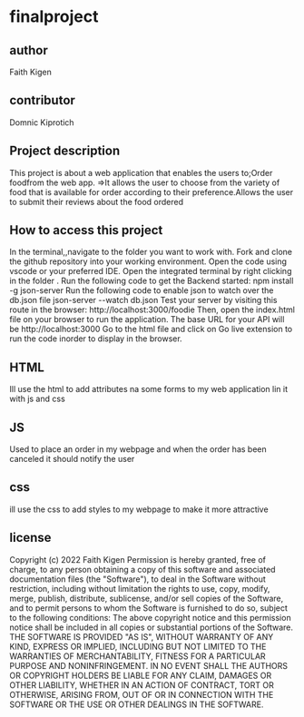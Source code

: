 # finalproject
## author
Faith Kigen
## contributor
Domnic Kiprotich
## Project description
This project is about a web application that enables the users to;Order foodfrom the web app. =>It allows the user to choose from the variety of food that is available for order according to their preference.Allows the user to submit their reviews about the food ordered
## How to access this project
In the terminal,,navigate to the folder you want to work with. Fork and clone the github repository into your working environment. Open the code using vscode or your preferred IDE. Open the integrated terminal by right clicking in the folder . Run the following code to get the Backend started: npm install -g json-server
Run the following code to enable json to watch over the db.json file
      json-server --watch db.json
Test your server by visiting this route in the browser:
http://localhost:3000/foodie
Then, open the index.html file on your browser to run the application. The base URL for your API will be http://localhost:3000
Go to the html file and click on Go live extension to run the code inorder to display in the browser.
## HTML
Ill use the html to add attributes na some forms to my web application
lin it with js and css
## JS
Used to place an order in my webpage and when the order has been canceled it should notify the user
## css
ill use the css to add styles to my webpage to make it more attractive
## license

Copyright (c) 2022 Faith Kigen
Permission is hereby granted, free of charge, to any person obtaining a copy
of this software and associated documentation files (the "Software"), to deal
in the Software without restriction, including without limitation the rights
to use, copy, modify, merge, publish, distribute, sublicense, and/or sell
copies of the Software, and to permit persons to whom the Software is
furnished to do so, subject to the following conditions:
The above copyright notice and this permission notice shall be included in all
copies or substantial portions of the Software.
THE SOFTWARE IS PROVIDED "AS IS", WITHOUT WARRANTY OF ANY KIND, EXPRESS OR
IMPLIED, INCLUDING BUT NOT LIMITED TO THE WARRANTIES OF MERCHANTABILITY,
FITNESS FOR A PARTICULAR PURPOSE AND NONINFRINGEMENT. IN NO EVENT SHALL THE
AUTHORS OR COPYRIGHT HOLDERS BE LIABLE FOR ANY CLAIM, DAMAGES OR OTHER
LIABILITY, WHETHER IN AN ACTION OF CONTRACT, TORT OR OTHERWISE, ARISING FROM,
OUT OF OR IN CONNECTION WITH THE SOFTWARE OR THE USE OR OTHER DEALINGS IN THE
SOFTWARE.








